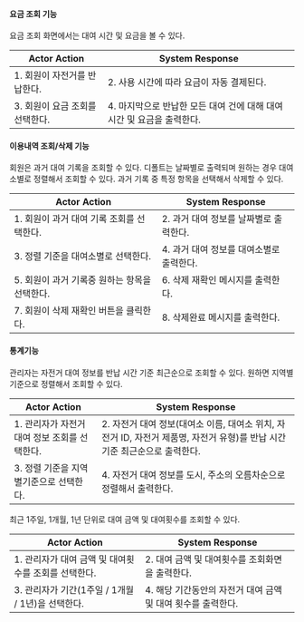 #### 요금 조회 기능
요금 조회 화면에서는 대여 시간 및 요금을 볼 수 있다.

|Actor Action|System Response|
|--|--|
|1. 회원이 자전거를 반납한다.|2. 사용 시간에 따라 요금이 자동 결제된다.|
|3. 회원이 요금 조회를 선택한다.|4. 마지막으로 반납한 모든 대여 건에 대해 대여 시간 및 요금을 출력한다.|

#### 이용내역 조회/삭제 기능
회원은 과거 대여 기록을 조회할 수 있다. 디폴트는 날짜별로 출력되며 원하는 경우 대여
소별로 정렬해서 조회할 수 있다. 과거 기록 중 특정 항목을 선택해서 삭제할 수 있다.

|Actor Action|System Response|
|--|--|
|1. 회원이 과거 대여 기록 조회를 선택한다.|2. 과거 대여 정보를 날짜별로 출력한다.|
|3. 정렬 기준을 대여소별로 선택한다.|4. 과거 대여 정보를 대여소별로 출력한다.|
|5. 회원이 과거 기록중 원하는 항목을 선택한다.|6. 삭제 재확인 메시지를 출력한다.|
|7. 회원이 삭제 재확인 버튼을 클릭한다.|8. 삭제완료 메시지를 출력한다.|

#### 통계기능
관리자는 자전거 대여 정보를 반납 시간 기준 최근순으로 조회할 수 있다. 원하면 지역별 기준으로 정렬해서 조회할 수 있다.

|Actor Action|System Response|
|--|--|
|1. 관리자가 자전거 대여 정보 조회를 선택한다.|2. 자전거 대여 정보(대여소 이름, 대여소 위치, 자전거 ID, 자전거 제품명, 자전거 유형)를 반납 시간 기준 최근순으로 출력한다.|
|3. 정렬 기준을 지역별기준으로 선택한다.|4. 자전거 대여 정보를 도시, 주소의 오름차순으로 정렬해서 출력한다.|


최근 1주일, 1개월, 1년 단위로 대여 금액 및 대여횟수를 조회할 수 있다.

|Actor Action|System Response|
|--|--|
|1. 관리자가 대여 금액 및 대여횟수를 조회를 선택한다.|2. 대여 금액 및 대여횟수를 조회화면을 출력한다.|
|3. 관리자가 기간(1주일 / 1개월 / 1년)을 선택한다.|4. 해당 기간동안의 자전거 대여 금액 및 대여 횟수를 출력한다.|